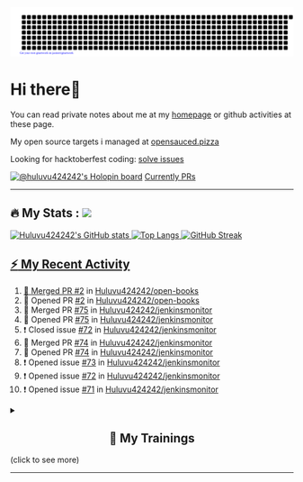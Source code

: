 ![gitartwork](gitartwork.svg)
# Hi there👋

You can read private notes about me at my [homepage](https://huluvu424242.github.io/home/) or github activities at these page.

My open source targets i managed at <a target="_blank" href="https://opensauced.pizza/">opensauced.pizza</a>

Looking for hacktoberfest coding: <a target="_blank" href="https://github.com/search?q=label:hacktoberfest+state:open+type:issue">solve issues</a>

[![@huluvu424242's Holopin board](https://holopin.io/api/user/board?user=huluvu424242)](https://holopin.io/@huluvu424242)
<a target="_blank" href="https://hacktoberfestchecker.jenko.me/user/Huluvu424242">Currently PRs</a>

---

## :fire: My Stats : <a href="https://github.com/Huluvu424242"><img src="https://img.shields.io/github/followers/Huluvu424242?label=follow&style=social" />
  
<!--p align="center"-->
<img alt="Huluvu424242's GitHub stats" src="https://github-readme-stats.vercel.app/api?username=Huluvu424242&show_icons=true&theme=vision-friendly-dark" width="33%" />
<img alt="Top Langs" src="https://github-readme-stats.vercel.app/api/top-langs/?username=Huluvu424242&layout=compact&theme=vision-friendly-dark" width="30%" />
<img alt="GitHub Streak" src="http://github-readme-streak-stats.herokuapp.com?user=Huluvu424242&theme=vision-friendly-dark&date_format=j%20M%5B%20Y%5D" width="33%" />
<!--/p-->
  
<!--script 
    type="module" 
    src='https://unpkg.com/@huluvu424242/honey-chucknorris-jokes@0.0.1/dist/honey-chucknorris-jokes/honey-chucknorris-jokes.js'>
</script>
<honey-chucknorris-jokes /-->

## :zap: My Recent Activity

<!--START_SECTION:activity-->
1. 🎉 Merged PR [#2](https://github.com/Huluvu424242/open-books/pull/2) in [Huluvu424242/open-books](https://github.com/Huluvu424242/open-books)
2. 💪 Opened PR [#2](https://github.com/Huluvu424242/open-books/pull/2) in [Huluvu424242/open-books](https://github.com/Huluvu424242/open-books)
3. 🎉 Merged PR [#75](https://github.com/Huluvu424242/jenkinsmonitor/pull/75) in [Huluvu424242/jenkinsmonitor](https://github.com/Huluvu424242/jenkinsmonitor)
4. 💪 Opened PR [#75](https://github.com/Huluvu424242/jenkinsmonitor/pull/75) in [Huluvu424242/jenkinsmonitor](https://github.com/Huluvu424242/jenkinsmonitor)
5. ❗️ Closed issue [#72](https://github.com/Huluvu424242/jenkinsmonitor/issues/72) in [Huluvu424242/jenkinsmonitor](https://github.com/Huluvu424242/jenkinsmonitor)
6. 🎉 Merged PR [#74](https://github.com/Huluvu424242/jenkinsmonitor/pull/74) in [Huluvu424242/jenkinsmonitor](https://github.com/Huluvu424242/jenkinsmonitor)
7. 💪 Opened PR [#74](https://github.com/Huluvu424242/jenkinsmonitor/pull/74) in [Huluvu424242/jenkinsmonitor](https://github.com/Huluvu424242/jenkinsmonitor)
8. ❗️ Opened issue [#73](https://github.com/Huluvu424242/jenkinsmonitor/issues/73) in [Huluvu424242/jenkinsmonitor](https://github.com/Huluvu424242/jenkinsmonitor)
9. ❗️ Opened issue [#72](https://github.com/Huluvu424242/jenkinsmonitor/issues/72) in [Huluvu424242/jenkinsmonitor](https://github.com/Huluvu424242/jenkinsmonitor)
10. ❗️ Opened issue [#71](https://github.com/Huluvu424242/jenkinsmonitor/issues/71) in [Huluvu424242/jenkinsmonitor](https://github.com/Huluvu424242/jenkinsmonitor)
<!--END_SECTION:activity-->
  
  
<details>   
  <summary> <h2 align="center">🌱 My Trainings</h2> (click to see more)</summary>
  
  <a  target="_blank" href="https://www.flickr.com/photos/huluvu424242/albums/72157628149627159" title="Zertifikate"><img src="https://live.staticflickr.com/7007/6401185011_d67d8dd4e4_c.jpg" width="100%" height="10%" alt="Zertifikate"></a>
  
</details>


--- 



<!--
**Huluvu424242/huluvu424242** is a ✨ _special_ ✨ repository because its `README.md` (this file) appears on your GitHub profile.

Here are some ideas to get you started:

- 🔭 I’m currently working on ...
- 🌱 I’m currently learning ...
- 👯 I’m looking to collaborate on ...
- 🤔 I’m looking for help with ...
- 💬 Ask me about ...
- 📫 How to reach me: ...
- 😄 Pronouns: ...
- ⚡ Fun fact: ...
-->
